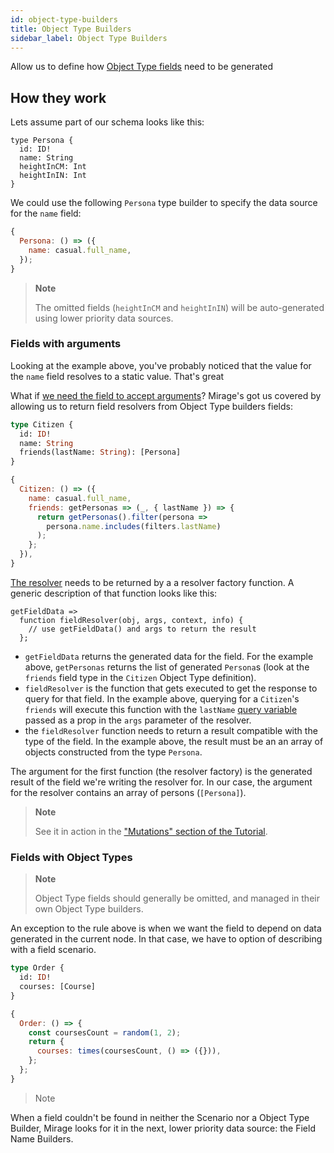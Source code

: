 ```yaml
---
id: object-type-builders
title: Object Type Builders
sidebar_label: Object Type Builders
---
```


Allow us to define how [Object Type fields](https://graphql.org/learn/schema/#object-types-and-fields) need to be generated

## How they work

Lets assume part of our schema looks like this:

```
type Persona {
  id: ID!
  name: String
  heightInCM: Int
  heightInIN: Int
}
```

We could use the following `Persona` type builder to specify the data source for the `name` field:

```javascript
{
  Persona: () => ({
    name: casual.full_name,
  });
}
```

> **Note**
>
> The omitted fields (`heightInCM` and `heightInIN`) will be auto-generated using lower priority data sources.

### Fields with arguments

Looking at the example above, you've probably noticed that the value for the `name` field resolves to a static value. That's great

What if [we need the field to accept arguments](https://graphql.org/learn/queries/#arguments)? Mirage's got us covered by allowing us to return field resolvers from Object Type builders fields:

```graphql
type Citizen {
  id: ID!
  name: String
  friends(lastName: String): [Persona]
}
```

```javascript
{
  Citizen: () => ({
    name: casual.full_name,
    friends: getPersonas => (_, { lastName }) => {
      return getPersonas().filter(persona =>
        persona.name.includes(filters.lastName)
      );
    };
  }),
}
```

[The resolver](https://www.apollographql.com/docs/graphql-tools/resolvers.html#Resolver-map) needs to be returned by a a resolver factory function. A generic description of that function looks like this:

```
getFieldData =>
  function fieldResolver(obj, args, context, info) {
    // use getFieldData() and args to return the result
  };
```

- `getFieldData` returns the generated data for the field. For the example above, `getPersonas` returns the list of generated `Persona`s (look at the `friends` field type in the `Citizen` Object Type definition).
- `fieldResolver` is the function that gets executed to get the response to query for that field. In the example above, querying for a `Citizen`'s `friends` will execute this function with the `lastName` [query variable](https://graphql.org/learn/queries/#variables) passed as a prop in the `args` parameter of the resolver.
- the `fieldResolver` function needs to return a result compatible with the type of the field. In the example above, the result must be an an array of objects constructed from the type `Persona`.

The argument for the first function (the resolver factory) is the generated result of the field we're writing the resolver for. In our case, the argument for the resolver contains an array of persons (`[Persona]`).

> **Note**
>
> See it in action in the ["Mutations" section of the Tutorial](/docs/tutorial-mutations#modifying-fields-with-arguments).

### Fields with Object Types

> **Note**
>
> Object Type fields should generally be omitted, and managed in their own Object Type builders.

An exception to the rule above is when we want the field to depend on data generated in the current node. In that case, we have to option of describing with a field scenario.

```graphql
type Order {
  id: ID!
  courses: [Course]
}
```

```javascript
{
  Order: () => {
    const coursesCount = random(1, 2);
    return {
      courses: times(coursesCount, () => ({})),
    };
  };
}
```

> Note

When a field couldn't be found in neither the Scenario nor a Object Type Builder, Mirage looks for it in the next, lower priority data source: the Field Name Builders.
